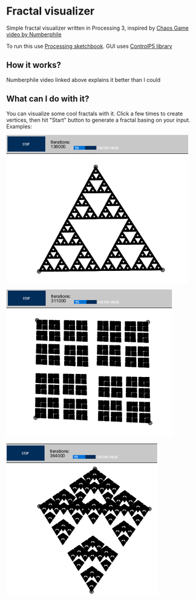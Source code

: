 # Fractal visualizer

Simple fractal visualizer written in Processing 3, inspired by [Chaos Game video by Numberphile](https://www.youtube.com/watch?v=kbKtFN71Lfs)

To run this use [Processing sketchbook](https://processing.org/). GUI uses [ControlP5 library](http://www.sojamo.de/libraries/controlP5/)

## How it works?

Numberphile video linked above explains it better than I could

## What can I do with it?

You can visualize some cool fractals with it. Click a few times to create vertices, then hit "Start" button to generate a fractal basing on your input. Examples:

![sierpinski triangle](sierpinski.PNG)

![rectangle](rectangle.PNG)

![deltoid](deltoid.PNG)